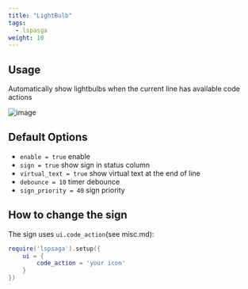 ```yaml
---
title: "LightBulb"
tags:
  - lspasga
weight: 10
---
```


## Usage

Automatically show lightbulbs when the current line has available code actions

![image](https://github.com/nvimdev/lspsaga.nvim/assets/41671631/080e8595-1cfa-460b-9573-a3ae6c144282)

## Default Options

- `enable = true` enable
- `sign = true` show sign in status column
- `virtual_text = true` show virtual text at the end of line
- `debounce = 10` timer debounce
- `sign_priority = 40` sign priority

## How to change the sign

The sign uses `ui.code_action`(see misc.md):

```lua
require('lspsaga').setup({
    ui = {
        code_action = 'your icon'
    }
})
```

